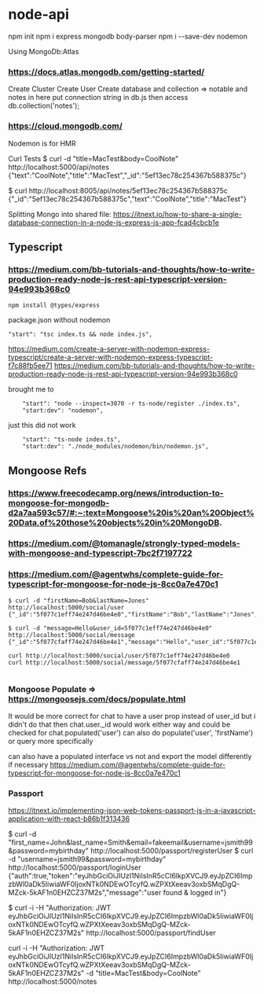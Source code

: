 # node-api

npm init
npm i express mongodb body-parser
npm i --save-dev nodemon

Using MongoDb:Atlas
### https://docs.atlas.mongodb.com/getting-started/

Create Cluster
Create User
Create database and collection => notable and notes in here
put connection string in db.js
then access db.collection('notes');
### https://cloud.mongodb.com/
Nodemon is for HMR

Curl Tests
$ curl -d "title=MacTest&body=CoolNote" http://localhost:5000/api/notes
{"text":"CoolNote","title":"MacTest","_id":"5ef13ec78c254367b588375c"}

$ curl http://localhost:8005/api/notes/5ef13ec78c254367b588375c
{"_id":"5ef13ec78c254367b588375c","text":"CoolNote","title":"MacTest"}

Splitting Mongo into shared file: https://itnext.io/how-to-share-a-single-database-connection-in-a-node-js-express-js-app-fcad4cbcb1e


## Typescript
### https://medium.com/bb-tutorials-and-thoughts/how-to-write-production-ready-node-js-rest-api-typescript-version-94e993b368c0
```
npm install @types/express
```

package.json without nodemon
```
"start": "tsc index.ts && node index.js",
```
https://medium.com/create-a-server-with-nodemon-express-typescript/create-a-server-with-nodemon-express-typescript-f7c88fb5ee71
https://medium.com/bb-tutorials-and-thoughts/how-to-write-production-ready-node-js-rest-api-typescript-version-94e993b368c0

brought me to 
```
    "start": "node --inspect=3070 -r ts-node/register ./index.ts",
    "start:dev": "nodemon",
```
just this did not work
```
    "start": "ts-node index.ts",
    "start:dev": "./node_modules/nodemon/bin/nodemon.js",
```

## Mongoose Refs
### https://www.freecodecamp.org/news/introduction-to-mongoose-for-mongodb-d2a7aa593c57/#:~:text=Mongoose%20is%20an%20Object%20Data,of%20those%20objects%20in%20MongoDB.
### https://medium.com/@tomanagle/strongly-typed-models-with-mongoose-and-typescript-7bc2f7197722
### https://medium.com/@agentwhs/complete-guide-for-typescript-for-mongoose-for-node-js-8cc0a7e470c1


```
$ curl -d "firstName=Bob&lastName=Jones" http://localhost:5000/social/user
{"_id":"5f077c1eff74e247d46be4e0","firstName":"Bob","lastName":"Jones","__v":0}

$ curl -d "message=Hello&user_id=5f077c1eff74e247d46be4e0" http://localhost:5000/social/message
{"_id":"5f077cfaff74e247d46be4e1","message":"Hello","user_id":"5f077c1eff74e247d46be4e0","__v":0}

curl http://localhost:5000/social/user/5f077c1eff74e247d46be4e0
curl http://localhost:5000/social/message/5f077cfaff74e247d46be4e1


```

### Mongoose Populate => https://mongoosejs.com/docs/populate.html

It would be more correct for chat to have a user prop instead of user_id but i didn't do that
then chat.user._id would work either way
and could be checked for chat.populated('user')
can also do populate('user', 'firstName') or query more specifically

can also have a populated interface vs not and export the model differently if necessary
https://medium.com/@agentwhs/complete-guide-for-typescript-for-mongoose-for-node-js-8cc0a7e470c1

### Passport
https://itnext.io/implementing-json-web-tokens-passport-js-in-a-javascript-application-with-react-b86b1f313436

$ curl -d "first_name=John&last_name=Smith&email=fakeemail&username=jsmith99&password=mybirthday" http://localhost:5000/passport/registerUser
$ curl -d "username=jsmith99&password=mybirthday" http://localhost:5000/passport/loginUser
{"auth":true,"token":"eyJhbGciOiJIUzI1NiIsInR5cCI6IkpXVCJ9.eyJpZCI6ImpzbWl0aDk5IiwiaWF0IjoxNTk0NDEwOTcyfQ.wZPXtXeeav3oxbSMqDgQ-MZck-5kAF1n0EHZCZ37M2s","message":"user found & logged in"}

$ curl -i -H "Authorization: JWT eyJhbGciOiJIUzI1NiIsInR5cCI6IkpXVCJ9.eyJpZCI6ImpzbWl0aDk5IiwiaWF0IjoxNTk0NDEwOTcyfQ.wZPXtXeeav3oxbSMqDgQ-MZck-5kAF1n0EHZCZ37M2s" http://localhost:5000/passport/findUser

curl -i -H "Authorization: JWT eyJhbGciOiJIUzI1NiIsInR5cCI6IkpXVCJ9.eyJpZCI6ImpzbWl0aDk5IiwiaWF0IjoxNTk0NDEwOTcyfQ.wZPXtXeeav3oxbSMqDgQ-MZck-5kAF1n0EHZCZ37M2s" -d "title=MacTest&body=CoolNote" http://localhost:5000/notes